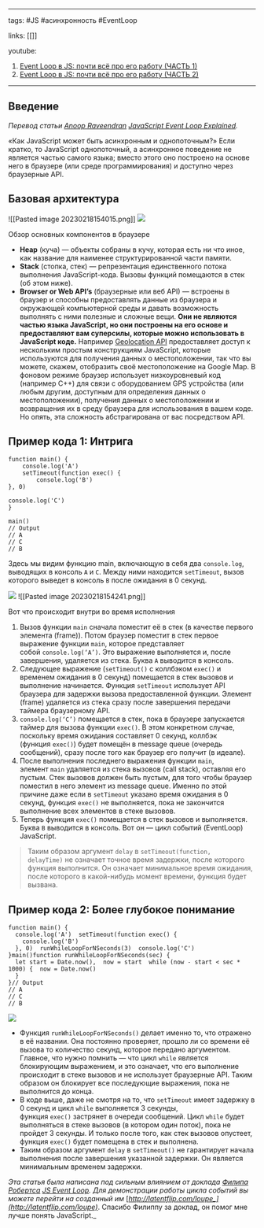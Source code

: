 ____

tags: #JS #асинхронность #EventLoop

links: [[]]

youtube: 
1. [Event Loop в JS: почти всё про его работу (ЧАСТЬ 1)](https://www.youtube.com/watch?v=6XyifyzmSMM)
2. [Event Loop в JS: почти всё про его работу (ЧАСТЬ 2)](https://www.youtube.com/watch?v=M7WpAbG0rAA)
_____
## Введение

_Перевод статьи_ [_Anoop Raveendran_](https://medium.com/@anooprav7) [_JavaScript Event Loop Explained_](https://medium.com/front-end-weekly/javascript-event-loop-explained-4cd26af121d4)_._

«Как JavaScript может быть асинхронным и однопоточным?» 
Если кратко, то JavaScript однопоточный, а асинхронное поведение не является частью самого языка; вместо этого оно построено на основе него в браузере (или среде программирования) и доступно через браузерные API.

## Базовая архитектура

![[Pasted image 20230218154015.png]]
![](https://miro.medium.com/proxy/1*7GXoHZiIUhlKuKGT22gHmA.png)

Обзор основных компонентов в браузере

-   **Heap** (куча) — объекты собраны в кучу, которая есть ни что иное, как название для наименее структурированной части памяти.
-   **Stack** (стопка, стек) — репрезентация единственного потока выполнения JavaScript-кода. Вызовы функций помещаются в стек (об этом ниже).
-   **Browser or Web API’s** (браузерные или веб API) — встроены в браузер и способны предоставлять данные из браузера и окружающей компьютерной среды и давать возможность выполнять с ними полезные и сложные вещи. **Они не являются частью языка JavaScript, но они построены на его основе и предоставляют вам суперсилы, которые можно использовать в JavaScript коде.** Например [Geolocation API](https://developer.mozilla.org/en-US/docs/Web/API/Geolocation/Using_geolocation) предоставляет доступ к нескольким простым конструкциям JavaScript, которые используются для получения данных о местоположении, так что вы можете, скажем, отобразить своё местоположение на Google Map. В фоновом режиме браузер использует низкоуровневый код (например C++) для связи с оборудованием GPS устройства (или любым другим, доступным для определения данных о местоположении), получения данных о местоположении и возвращения их в среду браузера для использования в вашем коде. Но опять, эта сложность абстрагирована от вас посредством API.

## Пример кода 1: Интрига
~~~
function main() {
	console.log('A')
	setTimeout(function exec() {  
		console.log('B')  
}, 0)

console.log('C')  
}

main()   
// Output  
// A  
// C  
// B
~~~
Здесь мы видим функцию main, включающую в себя два `console.log`, выводящих в консоль `A` и `C`. Между ними находится `setTimeout`, вызов которого выведет в консоль `B` после ожидания в 0 секунд.

![](https://miro.medium.com/proxy/1*64BQlpR00yfDKsXVv9lnIg.png)
![[Pasted image 20230218154241.png]]

Вот что происходит внутри во время исполнения

1.  Вызов функции `main` сначала поместит её в стек (в качестве первого элемента (frame)). Потом браузер поместит в стек первое выражение функции `main`, которое представляет собой `console.log(‘A’)`. Это выражение выполняется и, после завершения, удаляется из стека. Буква `A` выводится в консоль.
2.  Следующее выражение (`setTimeout()` с коллбэком `exec()` и временем ожидания в 0 секунд) помещается в стек вызовов и выполнение начинается. Функция `setTimeout` использует API браузера для задержки вызова предоставленной функции. Элемент (frame) удаляется из стека сразу после завершения передачи таймера браузерному API.
3.  `console.log(‘C’)` помещается в стек, пока в браузере запускается таймер для вызова функции `exec()`. В этом конкретном случае, поскольку время ожидания составляет 0 секунд, коллбэк (функция `exec()`) будет помещён в message queue (очередь сообщений), сразу после того как браузер его получит (в идеале).
4.  После выполнения последнего выражения функции `main`, элемент `main` удаляется из стека вызовов (call stack), оставляя его пустым. Стек вызовов должен быть пустым, для того чтобы браузер поместил в него элемент из message queue. Именно по этой причине даже если в `setTimeout` указано время ожидания в 0 секунд, функция `exec()` не выполняется, пока не закончится выполнение всех элементов в стеке вызовов.
5.  Теперь функция `exec()` помещается в стек вызовов и выполняется. Буква `B` выводится в консоль. Вот он — цикл событий (EventLoop) JavaScript.

> Таким образом аргумент `delay` в `setTimeout(function, delayTime)` не означает точное время задержки, после которого функция выполнится. Он означает минимальное время ожидания, после которого в какой-нибудь момент времени, функция будет вызвана.

## Пример кода 2: Более глубокое понимание
~~~
function main() {  
  console.log('A')  setTimeout(function exec() {  
    console.log('B')  
  }, 0)  runWhileLoopForNSeconds(3)  console.log('C')  
}main()function runWhileLoopForNSeconds(sec) {  
  let start = Date.now(),  now = start  while (now - start < sec * 1000) {  now = Date.now()  
  }  
}// Output  
// A  
// C  
// B
~~~
![](https://miro.medium.com/max/400/0*4uI-TV9sKk4WwB5O.png)

-   Функция `runWhileLoopForNSeconds()` делает именно то, что отражено в её названии. Она постоянно проверяет, прошло ли со времени её вызова то количество секунд, которое передано аргументом. Главное, что нужно помнить — что цикл `while` является блокирующим выражением, и это означает, что его выполнение происходит в стеке вызовов и не использует браузерные API. Таким образом он блокирует все последующие выражения, пока не выполнится до конца.
-   В коде выше, даже не смотря на то, что `setTimeout` имеет задержку в 0 секунд и цикл `while` выполняется 3 секунды, функция `exec()` застрянет в очереди сообщений. Цикл `while` будет выполняться в стеке вызовов (в котором один поток), пока не пройдет 3 секунды. И только после того, как стек вызовов опустеет, функция `exec()` будет помещена в стек и выполнена.
-   Таким образом аргумент `delay` в `setTimeout()` не гарантирует начала выполнения после завершения указанной задержки. Он является минимальным временем задержки.

_Эта статья была написана под сильным влиянием от доклада_ [_Филипа Робертса_](http://latentflip.com/) [_JS Event Loop_](https://www.youtube.com/watch?v=8aGhZQkoFbQ)_. Для демонстрации работы цикла событий вы можете перейти на созданный им_ [_http://latentflip.com/loupe_](http://latentflip.com/loupe)_. Спасибо Филиппу за доклад, он помог мне лучше понять JavaScript._